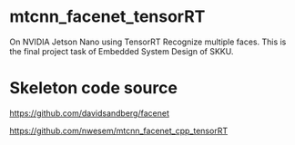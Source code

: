 # mtcnn_facenet_tensorRT
On NVIDIA Jetson Nano using TensorRT Recognize multiple faces. This is the final project task of Embedded System Design of SKKU.


# Skeleton code source
https://github.com/davidsandberg/facenet

https://github.com/nwesem/mtcnn_facenet_cpp_tensorRT

